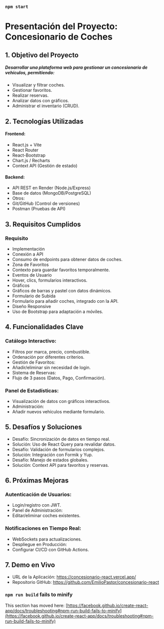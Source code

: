 

### `npm start`

 # Presentación del Proyecto: Concesionario de Coches
## 1. Objetivo del Proyecto
##### Desarrollar una plataforma web para gestionar un concesionario de vehículos, permitiendo:
 - Visualizar y filtrar coches.
 - Gestionar favoritos.
 - Realizar reservas.
 - Analizar datos con gráficos.
 - Administrar el inventario (CRUD).
## 2. Tecnologías Utilizadas
 #### Frontend:
- React.js + Vite
- React Router
- React-Bootstrap
- Chart.js / Recharts
- Context API (Gestión de estado)
#### Backend:
- API REST en Render (Node.js/Express)
- Base de datos (MongoDB/PostgreSQL)
- Otros:
- Git/GitHub (Control de versiones)
- Postman (Pruebas de API)
## 3. Requisitos Cumplidos
### Requisito
- Implementación
- Conexión a API
- Consumo de endpoints para obtener datos de coches.
- Zona de Favoritos
- Contexto para guardar favoritos temporalmente.
- Eventos de Usuario
- Hover, clics, formularios interactivos.
- Gráficos
- Gráficos de barras y pastel con datos dinámicos.
- Formulario de Subida
- Formulario para añadir coches, integrado con la API.
- Diseño Responsive
- Uso de Bootstrap para adaptación a móviles.

## 4. Funcionalidades Clave
 ### Catálogo Interactivo:
- Filtros por marca, precio, combustible.
- Ordenación por diferentes criterios.
- Gestión de Favoritos:
- Añadir/eliminar sin necesidad de login.
- Sistema de Reservas:
- Flujo de 3 pasos (Datos, Pago, Confirmación).
### Panel de Estadísticas:
- Visualización de datos con gráficos interactivos.
- Administración:
- Añadir nuevos vehículos mediante formulario.
## 5. Desafíos y Soluciones
- Desafío: Sincronización de datos en tiempo real.
- Solución: Uso de React Query para revalidar datos.
- Desafío: Validación de formularios complejos.
- Solución: Integración con Formik y Yup.
- Desafío: Manejo de estados globales.
- Solución: Context API para favoritos y reservas.
## 6. Próximas Mejoras
### Autenticación de Usuarios:
- Login/registro con JWT.
- Panel de Administración:
- Editar/eliminar coches existentes.
### Notificaciones en Tiempo Real:
- WebSockets para actualizaciones.
- Despliegue en Producción:
- Configurar CI/CD con GitHub Actions.
## 7. Demo en Vivo
- URL de la Aplicación: https://concesionario-react.vercel.app/
- Repositorio GitHub: https://github.com/EmilioPastor/concesionario-react





### `npm run build` fails to minify

This section has moved here: [https://facebook.github.io/create-react-app/docs/troubleshooting#npm-run-build-fails-to-minify](https://facebook.github.io/create-react-app/docs/troubleshooting#npm-run-build-fails-to-minify)
